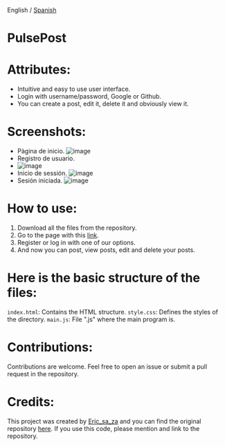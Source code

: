 English / [Spanish](https://github.com/ericsaza/pulse-post-app/blob/main/README_es.md)
# PulsePost

# Attributes:
- Intuitive and easy to use user interface.
- Login with username/password, Google or Github.
- You can create a post, edit it, delete it and obviously view it.

# Screenshots:
- Pàgina de inicio.
![image](https://github.com/ericsaza/pulse-post-app/assets/94136968/a7d229c8-1902-49ca-aed5-2d2720feb3bb)
- Registro de usuario.
- ![image](https://github.com/ericsaza/pulse-post-app/assets/94136968/28528eb4-9646-471b-8cc8-f9c67170c57c)
- Inicio de sessión.
![image](https://github.com/ericsaza/pulse-post-app/assets/94136968/7685aef6-9d0b-4767-b660-ce50a3db84b1)
- Sesión iniciada.
![image](https://github.com/ericsaza/pulse-post-app/assets/94136968/6e75952f-5c69-41c2-82d1-bcec56769a25)

# How to use:
1. Download all the files from the repository.
2. Go to the page with this [link](https://pulse-post.web.app).
3. Register or log in with one of our options.
4. And now you can post, view posts, edit and delete your posts.

# Here is the basic structure of the files:
`index.html`: Contains the HTML structure.
`style.css`: Defines the styles of the directory.
`main.js`:  File ".js" where the main program is.

# Contributions:
Contributions are welcome. Feel free to open an issue or submit a pull request in the repository.

# Credits:
This project was created by [Eric_sa_za](https://www.linkedin.com/in/eric-salado-zafra/) and you can find the original repository [here](https://github.com/ericsaza).
If you use this code, please mention and link to the repository.
